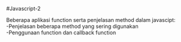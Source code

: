 #Javascript-2

Beberapa aplikasi function serta penjelasan method dalam javascipt: <br>
-Penjelasan beberapa method yang sering digunakan <br>
-Penggunaan function dan callback function